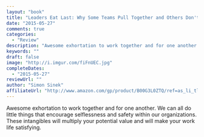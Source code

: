 ```yaml
---
layout: "book"
title: "Leaders Eat Last: Why Some Teams Pull Together and Others Don't"
date: "2015-05-27"
comments: true
categories:
  - "Review"
description: "Awesome exhortation to work together and for one another.  We can all do little things that encourage selflessness and safety within our organizations"
keywords: ""
draft: false
image: "http://i.imgur.com/fiFnUEC.jpg"
completeDates:
  - "2015-05-27"
reviewUrl: ""
author: "Simon Sinek"
affiliateUrl: "http://www.amazon.com/gp/product/B00G3L0ZTQ/ref=as_li_tl?ie=UTF8&camp=1789&creative=390957&creativeASIN=B00G3L0ZTQ&linkCode=as2&tag=jaktre-20&linkId=MVCDZSPGJSNDIFJH"
---
```


Awesome exhortation to work together and for one another.  We can all do little things that encourage selflessness and safety within our organizations.  These intangibles will multiply your potential value and will make your work life satisfying.
